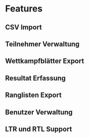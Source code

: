 # Features

## CSV Import

## Teilnehmer Verwaltung

## Wettkampfblätter Export

## Resultat Erfassung

## Ranglisten Export

## Benutzer Verwaltung

## LTR und RTL Support
